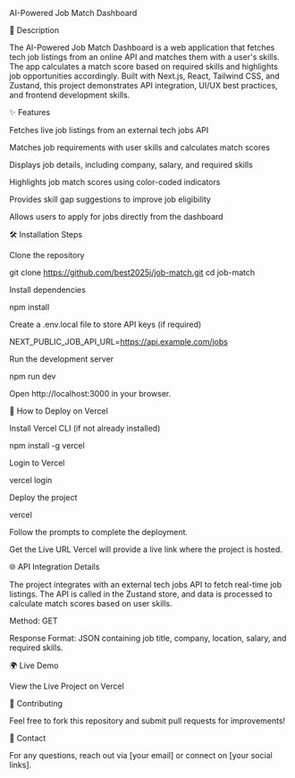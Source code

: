AI-Powered Job Match Dashboard

🚀 Description

The AI-Powered Job Match Dashboard is a web application that fetches tech job listings from an online API and matches them with a user's skills. The app calculates a match score based on required skills and highlights job opportunities accordingly. Built with Next.js, React, Tailwind CSS, and Zustand, this project demonstrates API integration, UI/UX best practices, and frontend development skills.

✨ Features

Fetches live job listings from an external tech jobs API

Matches job requirements with user skills and calculates match scores

Displays job details, including company, salary, and required skills

Highlights job match scores using color-coded indicators

Provides skill gap suggestions to improve job eligibility

Allows users to apply for jobs directly from the dashboard

🛠️ Installation Steps

Clone the repository

git clone https://github.com/best2025j/job-match.git
cd job-match

Install dependencies

npm install

Create a .env.local file to store API keys (if required)

NEXT_PUBLIC_JOB_API_URL=https://api.example.com/jobs

Run the development server

npm run dev

Open http://localhost:3000 in your browser.

🚀 How to Deploy on Vercel

Install Vercel CLI (if not already installed)

npm install -g vercel

Login to Vercel

vercel login

Deploy the project

vercel

Follow the prompts to complete the deployment.

Get the Live URL
Vercel will provide a live link where the project is hosted.

🌐 API Integration Details

The project integrates with an external tech jobs API to fetch real-time job listings. The API is called in the Zustand store, and data is processed to calculate match scores based on user skills.

Method: GET

Response Format: JSON containing job title, company, location, salary, and required skills.

🌍 Live Demo

View the Live Project on Vercel

📌 Contributing

Feel free to fork this repository and submit pull requests for improvements!

📧 Contact

For any questions, reach out via [your email] or connect on [your social links].

